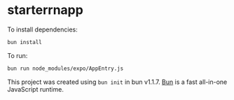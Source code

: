 # starterrnapp

To install dependencies:

```bash
bun install
```

To run:

```bash
bun run node_modules/expo/AppEntry.js
```

This project was created using `bun init` in bun v1.1.7. [Bun](https://bun.sh) is a fast all-in-one JavaScript runtime.
